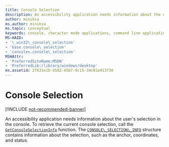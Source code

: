 ```yaml
---
title: Console Selection
description: An accessibility application needs information about the user's selection in the console.
author: miniksa
ms.author: miniksa
ms.topic: conceptual
keywords: console, character mode applications, command line applications, terminal applications, console api
MS-HAID:
- '\_win32\_console\_selection'
- 'base.console\_selection'
- 'consoles.console\_selection'
MSHAttr:
- 'PreferredSiteName:MSDN'
- 'PreferredLib:/library/windows/desktop'
ms.assetid: 2f631e1b-d502-45b7-9c15-34c01e913738
---
```


# Console Selection

[!INCLUDE [not-recommended-banner](./includes/not-recommended-banner.md)]

An accessibility application needs information about the user's selection in the console. To retrieve the current console selection, call the [`GetConsoleSelectionInfo`](getconsoleselectioninfo.md) function. The [`CONSOLE\_SELECTION\_INFO`](console-selection-info-str.md) structure contains information about the selection, such as the anchor, coordinates, and status.
